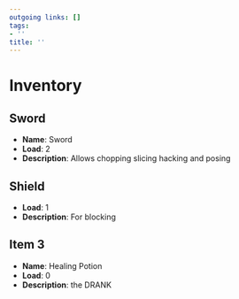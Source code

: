 ```yaml
---
outgoing links: []
tags:
- ''
title: ''
---
```

# Inventory

## Sword
- **Name**: Sword
- **Load**: 2 
- **Description**: Allows chopping slicing hacking and posing

## Shield 
- **Load**: 1
- **Description**: For blocking

## Item 3
- **Name**: Healing Potion
- **Load**: 0
- **Description**: the DRANK

